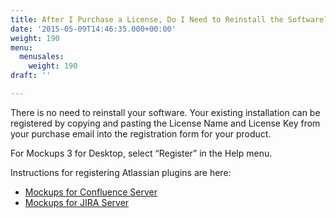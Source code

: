 ```yaml
---
title: After I Purchase a License, Do I Need to Reinstall the Software?
date: '2015-05-09T14:46:35.000+00:00'
weight: 190
menu:
  menusales:
    weight: 190
draft: ''

---
```


There is no need to reinstall your software. Your existing installation can be registered by copying and pasting the License Name and License Key from your purchase email into the registration form for your product.

For Mockups 3 for Desktop, select “Register” in the Help menu.

Instructions for registering Atlassian plugins are here:

*   [Mockups for Confluence Server](https://docs.balsamiq.com/confluence/server/mockups2/admin-guide/#registration-instructions)
*   [Mockups for JIRA Server](https://docs.balsamiq.com/jira/server/mockups2/admin-guide/#registration-instructions)